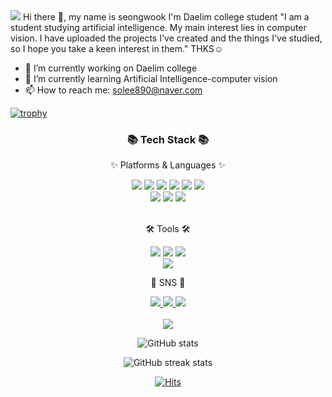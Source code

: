 <img src="https://capsule-render.vercel.app/api?type=rect&color=FFC0CB&height=180&section=header&text=🐉PROFILE🐉&fontSize=100" />
Hi there 👋, my name is seongwook
I'm Daelim college student
"I am a student studying artificial intelligence. My main interest lies in computer vision. I have uploaded the projects I've created and the things I've studied, so I hope you take a keen interest in them." THKS☺️



- 🔭 I’m currently working on Daelim college 
- 🌱 I’m currently learning Artificial Intelligence-computer vision 
- 📫 How to reach me: solee890@naver.com 




[![trophy](https://github-profile-trophy.vercel.app/?username=lee-seong-wook)](https://github.com/ryo-ma/github-profile-trophy)
<div align=center>
	<h3>📚 Tech Stack 📚</h3>
	<p>✨ Platforms & Languages ✨</p>
</div>
<div align="center">
<img src="https://img.shields.io/badge/python-3776AB?style=flat&logo=python&logoColor=white" />
<img src="https://img.shields.io/badge/TensorFlow-FF6F00?style=flat&logo=TensorFlow&logoColor=white" />
<img src="https://img.shields.io/badge/Keras-D00000?style=flat&logo=Keras&logoColor=white" />
<img src="https://img.shields.io/badge/PyTorch-EE4C2C?style=flat&logo=PyTorch&logoColor=white" />
<img src="https://img.shields.io/badge/C-A8B9CC?style=flat&logo=C&logoColor=white" />
<img src="https://img.shields.io/badge/Linux-FCC624?style=flat&logo=Linux&logoColor=white" />
	<br>
<img src="https://img.shields.io/badge/Raspberry%20Pi-C51A4A?style=flat&logo=Raspberry%20Pi&logoColor=white"/>
<img src="https://img.shields.io/badge/Arduino-00979D?style=flat&logo=Arduino&logoColor=white" />
<img src="https://img.shields.io/badge/ubuntu-E95420?style=flat&logo=ubuntu&logoColor=white" />




</div>
<br>
<div align=center>
	<p>🛠 Tools 🛠</p>
<img src="https://img.shields.io/badge/Visual%20Studio%20Code-007ACC?style=flat&logo=VisualStudioCode&logoColor=white" />
<img src="https://img.shields.io/badge/Jupyter-F37626?style=flat&logo=Jupyter&logoColor=white" />
<img src="https://img.shields.io/badge/Google_Colab-F9AB00?style=flat&logo=google-colab&logoColor=white" />
<br>
<img src="https://img.shields.io/badge/anaconda-44A833?style=flat&logo=anaconda&logoColor=white" />
	
</div>
<div align=center>
	<p>🎨 SNS 🎨</p>
</div>
</div>

<div align=center>
    <a href="mailto:solee890@naver.com">
        <img src="https://img.shields.io/badge/Mail-30B980?style=flat&logo=Gmail&logoColor=white" />
    </a>
    <a href="https://www.instagram.com/our_st.ro2">
        <img src="https://img.shields.io/badge/Instagram-E4405F?style=flat&logo=Instagram&logoColor=white" />
    </a>
	<a href="https://www.facebook.com/profile.php?id=100008650308823&locale=ko_KR">
  <img src="https://img.shields.io/badge/Facebook-1877F2?style=flat&logo=Facebook&logoColor=white" />
</a>

</div>


</div>
<div align=center>
	<br>
<img src="https://github-readme-stats.vercel.app/api/top-langs/?username=lee-seong-wook&layout=compact">



![GitHub stats](https://github-readme-stats.vercel.app/api?username=lee-seong-wook&show_icons=true&count_private=true)  




![GitHub streak stats](https://streak-stats.demolab.com/?user=lee-seong-wook)  

[![Hits](https://hits.seeyoufarm.com/api/count/incr/badge.svg?url=https%3A%2F%2Fgithub.com%2Fseongwook%2Fhit-counter&count_bg=%238D1FCA&title_bg=%23252222&icon=&icon_color=%23E7E7E7&title=Profile+views&edge_flat=false)](https://hits.seeyoufarm.com)
